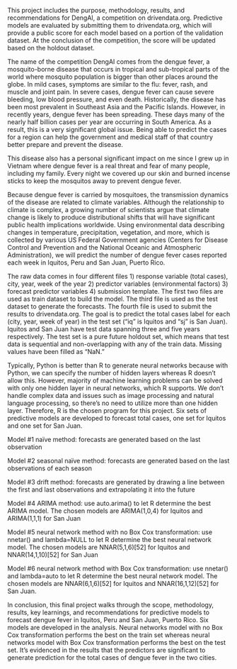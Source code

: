 This project includes the purpose, methodology, results, and recommendations for DengAI, a competition on drivendata.org. Predictive models are evaluated by submitting them to drivendata.org, which will provide a public score for each model based on a portion of the validation dataset. At the conclusion of the competition, the score will be updated based on the holdout dataset.

The name of the competition DengAI comes from the dengue fever, a mosquito-borne disease that occurs in tropical and sub-tropical parts of the world where mosquito population is bigger than other places around the globe. In mild cases, symptoms are similar to the flu: fever, rash, and muscle and joint pain. In severe cases, dengue fever can cause severe bleeding, low blood pressure, and even death. Historically, the disease has been most prevalent in Southeast Asia and the Pacific Islands. However, in recently years, dengue fever has been spreading. These days many of the nearly half billion cases per year are occurring in South America. As a result, this is a very significant global issue. Being able to predict the cases for a region can help the government and medical staff of that country better prepare and prevent the disease.

This disease also has a personal significant impact on me since I grew up in Vietnam where dengue fever is a real threat and fear of many people, including my family. Every night we covered up our skin and burned incense sticks to keep the mosquitos away to prevent dengue fever.

Because dengue fever is carried by mosquitoes, the transmission dynamics of the disease are related to climate variables. Although the relationship to climate is complex, a growing number of scientists argue that climate change is likely to produce distributional shifts that will have significant public health implications worldwide. Using environmental data describing changes in temperature, precipitation, vegetation, and more, which is collected by various US Federal Government agencies (Centers for Disease Control and Prevention and the National Oceanic and Atmospheric Administration), we will predict the number of dengue fever cases reported each week in Iquitos, Peru and San Juan, Puerto Rico.

The raw data comes in four different files 1) response variable (total cases), city, year, week of the year 2) predictor variables (environmental factors) 3) forecast predictor variables 4) submission template. The first two files are used as train dataset to build the model. The third file is used as the test dataset to generate the forecasts. The fourth file is used to submit the results to drivendata.org. The goal is to predict the total cases label for each (city, year, week of year) in the test set (“iq” is Iquitos and “sj” is San Juan). Iquitos and San Juan have test data spanning three and five years respectively. The test set is a pure future holdout set, which means that test data is sequential and non-overlapping with any of the train data. Missing values have been filled as “NaN.”

Typically, Python is better than R to generate neural networks because with Python, we can specify the number of hidden layers whereas R doesn’t allow this. However, majority of machine learning problems can be solved with only one hidden layer in neural networks, which R supports. We don’t handle complex data and issues such as image processing and natural language processing, so there’s no need to utilize more than one hidden layer. Therefore, R is the chosen program for this project. Six sets of predictive models are developed to forecast total cases, one set for Iquitos and one set for San Juan.

Model #1 naïve method: forecasts are generated based on the last observation

Model #2 seasonal naïve method: forecasts are generated based on the last observations of each season

Model #3 drift method: forecasts are generated by drawing a line between the first and last observations and extrapolating it into the future

Model #4 ARIMA method: use auto.arima() to let R determine the best ARIMA model. The chosen models are ARIMA(1,0,4) for Iquitos and ARIMA(1,1,1) for San Juan

Model #5 neural network method with no Box Cox transformation: use nnetar() and lambda=NULL to let R determine the best neural network model. The chosen models are NNAR(5,1,6)[52] for Iquitos and NNAR(14,1,10)[52] for San Juan

Model #6 neural network method with Box Cox transformation: use nnetar() and lambda=auto to let R determine the best neural network model. The chosen models are NNAR(6,1,6)[52] for Iquitos and NNAR(16,1,12)[52] for San Juan.

In conclusion, this final project walks through the scope, methodology, results, key learnings, and recommendations for predictive models to forecast dengue fever in Iquitos, Peru and San Juan, Puerto Rico. Six models are developed in the analysis. Neural networks model with no Box Cox transformation performs the best on the train set whereas neural networks model with Box Cox transformation performs the best on the test set. It’s evidenced in the results that the predictors are significant to generate prediction for the total cases of dengue fever in the two cities. 

